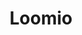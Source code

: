 ---
blog: https://blog.loomio.com/index.xml
codehost: https://github.com/https://github.com/loomio/loomio
linkedin: https://linkedin.com/company/loomio
logohandle: loomio
sort: loomio
title: Loomio
twitter: https://x.com/Loomio
website: https://www.loomio.com/
---